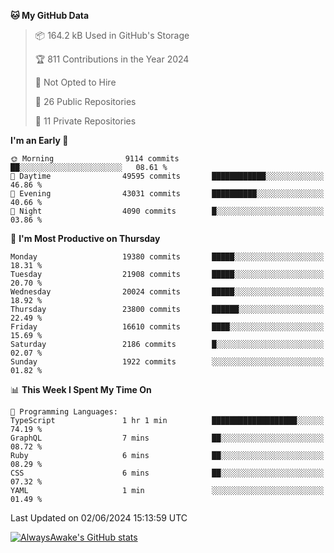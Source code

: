 <!--START_SECTION:waka-->
**🐱 My GitHub Data** 

> 📦 164.2 kB Used in GitHub's Storage 
 > 
> 🏆 811 Contributions in the Year 2024
 > 
> 🚫 Not Opted to Hire
 > 
> 📜 26 Public Repositories 
 > 
> 🔑 11 Private Repositories 
 > 
**I'm an Early 🐤** 

```text
🌞 Morning                9114 commits        ██░░░░░░░░░░░░░░░░░░░░░░░   08.61 % 
🌆 Daytime                49595 commits       ████████████░░░░░░░░░░░░░   46.86 % 
🌃 Evening                43031 commits       ██████████░░░░░░░░░░░░░░░   40.66 % 
🌙 Night                  4090 commits        █░░░░░░░░░░░░░░░░░░░░░░░░   03.86 % 
```
📅 **I'm Most Productive on Thursday** 

```text
Monday                   19380 commits       █████░░░░░░░░░░░░░░░░░░░░   18.31 % 
Tuesday                  21908 commits       █████░░░░░░░░░░░░░░░░░░░░   20.70 % 
Wednesday                20024 commits       █████░░░░░░░░░░░░░░░░░░░░   18.92 % 
Thursday                 23800 commits       ██████░░░░░░░░░░░░░░░░░░░   22.49 % 
Friday                   16610 commits       ████░░░░░░░░░░░░░░░░░░░░░   15.69 % 
Saturday                 2186 commits        █░░░░░░░░░░░░░░░░░░░░░░░░   02.07 % 
Sunday                   1922 commits        ░░░░░░░░░░░░░░░░░░░░░░░░░   01.82 % 
```


📊 **This Week I Spent My Time On** 

```text
💬 Programming Languages: 
TypeScript               1 hr 1 min          ███████████████████░░░░░░   74.19 % 
GraphQL                  7 mins              ██░░░░░░░░░░░░░░░░░░░░░░░   08.72 % 
Ruby                     6 mins              ██░░░░░░░░░░░░░░░░░░░░░░░   08.29 % 
CSS                      6 mins              ██░░░░░░░░░░░░░░░░░░░░░░░   07.32 % 
YAML                     1 min               ░░░░░░░░░░░░░░░░░░░░░░░░░   01.49 % 
```


 Last Updated on 02/06/2024 15:13:59 UTC
<!--END_SECTION:waka-->

[![AlwaysAwake's GitHub stats](https://github-readme-stats.vercel.app/api?username=AlwaysAwake&show_icons=true&theme=github_dark&count_private=true)](https://github.com/AlwaysAwake/AlwaysAwake)
